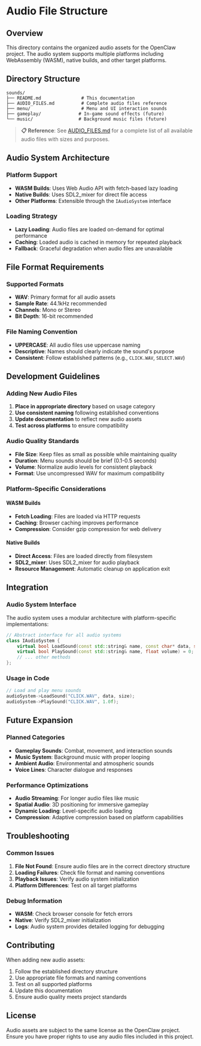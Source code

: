 # Audio File Structure

## Overview
This directory contains the organized audio assets for the OpenClaw project. The audio system supports multiple platforms including WebAssembly (WASM), native builds, and other target platforms.

## Directory Structure
```
sounds/
├── README.md               # This documentation
├── AUDIO_FILES.md          # Complete audio files reference
├── menu/                   # Menu and UI interaction sounds
├── gameplay/              # In-game sound effects (future)
└── music/                 # Background music files (future)
```

> **📋 Reference**: See [AUDIO_FILES.md](AUDIO_FILES.md) for a complete list of all available audio files with sizes and purposes.

## Audio System Architecture

### Platform Support
- **WASM Builds**: Uses Web Audio API with fetch-based lazy loading
- **Native Builds**: Uses SDL2_mixer for direct file access
- **Other Platforms**: Extensible through the `IAudioSystem` interface

### Loading Strategy
- **Lazy Loading**: Audio files are loaded on-demand for optimal performance
- **Caching**: Loaded audio is cached in memory for repeated playback
- **Fallback**: Graceful degradation when audio files are unavailable

## File Format Requirements

### Supported Formats
- **WAV**: Primary format for all audio assets
- **Sample Rate**: 44.1kHz recommended
- **Channels**: Mono or Stereo
- **Bit Depth**: 16-bit recommended

### File Naming Convention
- **UPPERCASE**: All audio files use uppercase naming
- **Descriptive**: Names should clearly indicate the sound's purpose
- **Consistent**: Follow established patterns (e.g., `CLICK.WAV`, `SELECT.WAV`)

## Development Guidelines

### Adding New Audio Files
1. **Place in appropriate directory** based on usage category
2. **Use consistent naming** following established conventions
3. **Update documentation** to reflect new audio assets
4. **Test across platforms** to ensure compatibility

### Audio Quality Standards
- **File Size**: Keep files as small as possible while maintaining quality
- **Duration**: Menu sounds should be brief (0.1-0.5 seconds)
- **Volume**: Normalize audio levels for consistent playback
- **Format**: Use uncompressed WAV for maximum compatibility

### Platform-Specific Considerations

#### WASM Builds
- **Fetch Loading**: Files are loaded via HTTP requests
- **Caching**: Browser caching improves performance
- **Compression**: Consider gzip compression for web delivery

#### Native Builds
- **Direct Access**: Files are loaded directly from filesystem
- **SDL2_mixer**: Uses SDL2_mixer for audio playback
- **Resource Management**: Automatic cleanup on application exit

## Integration

### Audio System Interface
The audio system uses a modular architecture with platform-specific implementations:

```cpp
// Abstract interface for all audio systems
class IAudioSystem {
    virtual bool LoadSound(const std::string& name, const char* data, size_t size) = 0;
    virtual bool PlaySound(const std::string& name, float volume) = 0;
    // ... other methods
};
```

### Usage in Code
```cpp
// Load and play menu sounds
audioSystem->LoadSound("CLICK.WAV", data, size);
audioSystem->PlaySound("CLICK.WAV", 1.0f);
```

## Future Expansion

### Planned Categories
- **Gameplay Sounds**: Combat, movement, and interaction sounds
- **Music System**: Background music with proper looping
- **Ambient Audio**: Environmental and atmospheric sounds
- **Voice Lines**: Character dialogue and responses

### Performance Optimizations
- **Audio Streaming**: For longer audio files like music
- **Spatial Audio**: 3D positioning for immersive gameplay
- **Dynamic Loading**: Level-specific audio loading
- **Compression**: Adaptive compression based on platform capabilities

## Troubleshooting

### Common Issues
1. **File Not Found**: Ensure audio files are in the correct directory structure
2. **Loading Failures**: Check file format and naming conventions
3. **Playback Issues**: Verify audio system initialization
4. **Platform Differences**: Test on all target platforms

### Debug Information
- **WASM**: Check browser console for fetch errors
- **Native**: Verify SDL2_mixer initialization
- **Logs**: Audio system provides detailed logging for debugging

## Contributing
When adding new audio assets:
1. Follow the established directory structure
2. Use appropriate file formats and naming conventions
3. Test on all supported platforms
4. Update this documentation
5. Ensure audio quality meets project standards

## License
Audio assets are subject to the same license as the OpenClaw project. Ensure you have proper rights to use any audio files included in this project.

